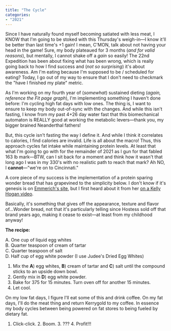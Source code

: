 ```yaml
---
title: "The Cycle"
categories:
- "2021"
---
```



Since I have naturally found myself becoming satiated with less meat, I KNOW that I'm going to be stoked with this Thursday's weigh-in—I know it'll be better than last time's +1 gain!  I mean, C'MON, talk about not having your head in the game!  Sure, my body plateaued for 3 months (*and for valid reasons*), but mentally, I cannot shake off a *gain* so easily!  The 22nd Expedition has been about fixing what has been wrong, which is really going back to how I find success and (*not so surprising*) it's about awareness.  Am I'm eating because I'm supposed to be / scheduled for eating?  Today, I go out of my way to ensure that I don't need to checkmark the "have I finished my plate" metric.



As I'm working on my fourth year of (*somewhat*) sustained dieting (*again, reference the Fit page graph*), I'm implementing something I haven't done before: I'm cycling high fat days with low ones.  The thing is, I want to ensure to keep my body out-of-sync with the changes.  And while this isn't fasting, I know from my past 4+26 day water fast that this biomechanical automaton is REALLY good at working the metabolic levers—thank you, my bigger brained Neanderthal fathers!



But, this cycle isn't fasting the way I define it.  And while I think it correlates to calories, I find calories are invalid.  Life is all about the macro!  Thus, this approach cycles fat intake while maintaining protein levels.  At least that what I'm going to go with for the remainder of 2021 as I gun for that fabled 163 lb mark—BTW, can I sit back for a moment and think how it wasn't that long ago I was in my 330's with no realistic path to reach that mark?  Ah NO, I **cannot**—"we're on to Cincinnati."



A core piece of my success is the implementation of a protein sparing wonder bread that has grapevined to the simplicity below.  I don't know if it's genesis is on [Emmerich's site](https://mariamindbodyhealth.com/protein-sparing-wonder-bread/), but I first heard about it from her [on a Kelly Hogan video](https://www.youtube.com/watch?v=6531qW-HaR0). 



Basically, it's something that gives off the appearance, texture and flavor of...Wonder bread, not that it's particularly telling since Hostess sold off that brand years ago, making it cease to exist—at least from my childhood anyway!



**The recipe:**



A. One cup of liquid egg whites<br>B. Quarter teaspoon of cream of tartar<br>C. Quarter teaspoon of salt<br>D. Half cup of egg white powder (I use Judee's Dried Egg Whites)


1. Mix the **A**) egg whites, **B**) cream of tartar and **C**) salt until the compound sticks to an upside down bowl.
2. Gently mix in **D**) egg white powder.
3. Bake for 375 for 15 minutes. Turn oven off for another 15 minutes.
4. Let cool.



On my low fat days, I figure I'll eat some of this and drink coffee.  On my fat days, I'll do the meat thing and return Kerrygold to my coffee. In essence my body cycles between being powered on fat stores to being fueled by dietary fat.  



1. Click-click.  2. Boom.  3. ???  4. Profit!!!
